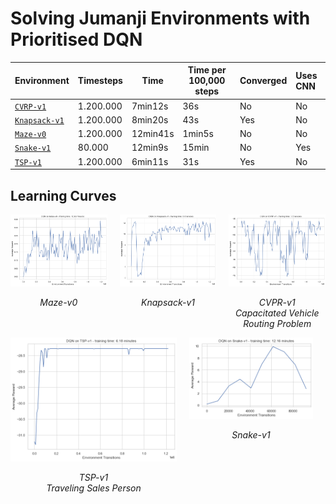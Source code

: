 # Solving Jumanji Environments with Prioritised DQN

| Environment                                                                     | Timesteps | Time    | Time per 100,000 steps | Converged | Uses CNN |
|:------------------------------------------------------------------------------- |:--------- | ------- | ---------------------- | --------- |:-------- |
| [``CVRP-v1``](https://instadeepai.github.io/jumanji/environments/cvrp/)         | 1.200.000 | 7min12s | 36s                    | No        | No       |
| [``Knapsack-v1``](https://instadeepai.github.io/jumanji/environments/knapsack/) | 1.200.000 | 8min20s | 43s                    | Yes       | No       |
| [``Maze-v0``](https://instadeepai.github.io/jumanji/environments/maze/)         | 1.200.000 | 12min41s| 1min5s                 | No        | No       |
| [``Snake-v1``](https://instadeepai.github.io/jumanji/environments/snake/)       | 80.000    | 12min9s | 15min                  | No        | Yes      |
| [``TSP-v1``](https://instadeepai.github.io/jumanji/environments/tsp/)           | 1.200.000 | 6min11s | 31s                    | Yes       | No       |

## Learning Curves

<div align="center">
  <div style="display: flex; justify-content: center;">
    <div style="margin-right: 20px;">
      <img src="https://raw.githubusercontent.com/RPegoud/jumanji_prioritised_dqn/main/images/maze.png" alt="Image 1"/>
      <p align="center"><em>Maze-v0</em></p>
    </div>
    <div style="margin-right: 20px;">
      <img src="https://raw.githubusercontent.com/RPegoud/jumanji_prioritised_dqn/main/images/knapsack.png" alt="Image 2"/>
      <p align="center"><em>Knapsack-v1</em></p>
    </div>
    <div>
      <img src="https://raw.githubusercontent.com/RPegoud/jumanji_prioritised_dqn/main/images/cvpr.png" alt="Image 3"/>
      <p align="center"><em>CVPR-v1<br>Capacitated Vehicle Routing Problem</em></p>
    </div>
  </div>
</div>
<div align="center">
  <div style="display: flex; justify-content: center;">
    <div style="margin-right: 20px;">
      <img src="https://raw.githubusercontent.com/RPegoud/jumanji_prioritised_dqn/main/images/tsp.png" alt="Image 1"/>
      <p align="center"><em>TSP-v1<br>Traveling Sales Person</em></p>
    </div>
    <div style="margin-right: 20px;">
      <img src="https://raw.githubusercontent.com/RPegoud/jumanji_prioritised_dqn/main/images/snake.png" alt="Image 2"/>
      <p align="center"><em>Snake-v1</em></p>
    </div>
  </div>
</div>
